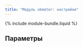 ```yaml
---
title: "Модуль okmeter: настройки"
---
```


{% include module-bundle.liquid %}

## Параметры

<!-- SCHEMA -->
